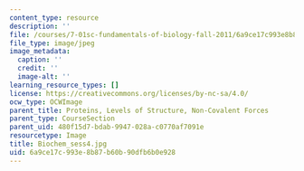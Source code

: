 ```yaml
---
content_type: resource
description: ''
file: /courses/7-01sc-fundamentals-of-biology-fall-2011/6a9ce17c993e8b87b60b90dfb6b0e928_Biochem_sess4.jpg
file_type: image/jpeg
image_metadata:
  caption: ''
  credit: ''
  image-alt: ''
learning_resource_types: []
license: https://creativecommons.org/licenses/by-nc-sa/4.0/
ocw_type: OCWImage
parent_title: Proteins, Levels of Structure, Non-Covalent Forces
parent_type: CourseSection
parent_uid: 480f15d7-bdab-9947-028a-c0770af7091e
resourcetype: Image
title: Biochem_sess4.jpg
uid: 6a9ce17c-993e-8b87-b60b-90dfb6b0e928
---
```

